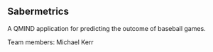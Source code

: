 ## Sabermetrics
A QMIND application for predicting the outcome of baseball games.

Team members: Michael Kerr
